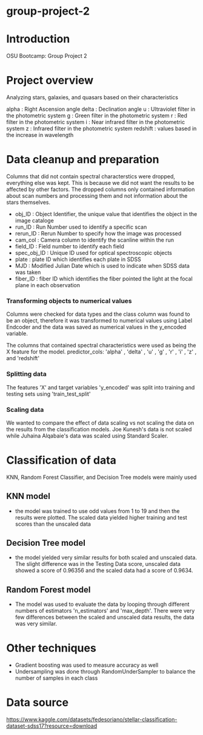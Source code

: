 # group-project-2
# Introduction
OSU Bootcamp: Group Project 2

# Project overview
Analyzing stars, galaxies, and quasars based on their characteristics

alpha : Right Ascension angle 
delta : Declination angle 
u : Ultraviolet filter in the photometric system
g : Green filter in the photometric system
r : Red filter in the photometric system
i : Near infrared filter in the photometric system 
z : Infrared filter in the photometric system
redshift : values based in the increase in wavelength

# Data cleanup and preparation
Columns that did not contain spectral characterstics were dropped, everything else was kept. 
This is because we did not want the results to be affected by other factors. 
The dropped columns only contained information about scan numbers and processing them and not information about the stars themselves. 

- obj_ID : Object Identifier, the unique value that identifies the object in the image cataloge 
- run_ID : Run Number used to identify a specific scan
- rerun_ID : Rerun Number to specify how the image was processed 
- cam_col : Camera column to identify the scanline within the run
- field_ID : Field number to identify each field
- spec_obj_ID : Unique ID used for optical spectroscopic objects 
- plate : plate ID which identifies each plate in SDSS
- MJD : Modified Julian Date which is used to indicate when SDSS data was taken
- fiber_ID : fiber ID which identifies the fiber pointed the light at the focal plane in each observation

### Transforming objects to numerical values
Columns were checked for data types and the class column was found to be an object, therefore it was transformed to numerical values using Label Endcoder and the data was saved as numerical values in the y_encoded variable. 

The columns that contained spectral characteristics were used as being the X feature for the model.
predictor_cols: 'alpha' , 'delta' , 'u' , 'g' , 'r' , 'i' , 'z' , and 'redshift'

### Splitting data
The features 'X' and target variables 'y_encoded' was split into training and testing sets using 'train_test_split'

### Scaling data
We wanted to compare the effect of data scaling vs not scaling the data on the results from the classification models. Joe Kunesh's data is not scaled while Juhaina Alqabaie's data was scaled using Standard Scaler.

# Classification of data
KNN, Random Forest Classifier, and Decision Tree models were mainly used 

## KNN model
- the model was trained to use odd values from 1 to 19 and then the results were plotted. The scaled data yielded higher training and test scores than the unscaled data

## Decision Tree model
- the model yielded very similar results for both scaled and unscaled data. The slight difference was in the Testing Data score, unscaled data showed a score of 0.96356 and the scaled data had a score of 0.9634.

## Random Forest model
- The model was used to evaluate the data by looping through different numbers of estimators 'n_estimators' and 'max_depth'. There were very few differences between the scaled and unscaled data results, the data was very similar. 

# Other techniques 
- Gradient boosting was used to measure accuracy as well
- Undersampling was done through RandomUnderSampler to balance the number of samples in each class

# Data source
https://www.kaggle.com/datasets/fedesoriano/stellar-classification-dataset-sdss17?resource=download
